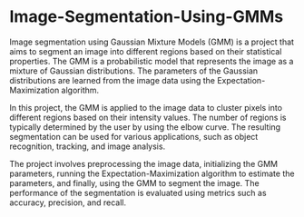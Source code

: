 # Image-Segmentation-Using-GMMs

Image segmentation using Gaussian Mixture Models (GMM) is a project that aims to segment an image into different regions based on their statistical properties. The GMM is a probabilistic model that represents the image as a mixture of Gaussian distributions. The parameters of the Gaussian distributions are learned from the image data using the Expectation-Maximization algorithm.

In this project, the GMM is applied to the image data to cluster pixels into different regions based on their intensity values. The number of regions is typically determined by the user by using the elbow curve. The resulting segmentation can be used for various applications, such as object recognition, tracking, and image analysis.

The project involves preprocessing the image data, initializing the GMM parameters, running the Expectation-Maximization algorithm to estimate the parameters, and finally, using the GMM to segment the image. The performance of the segmentation is evaluated using metrics such as accuracy, precision, and recall.
